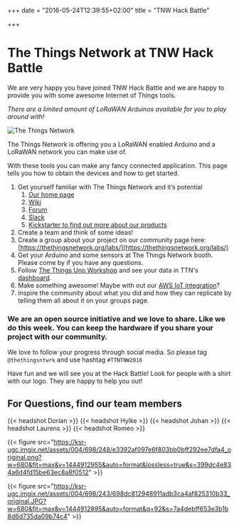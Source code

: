 +++
date = "2016-05-24T12:39:55+02:00"
title = "TNW Hack Battle"

+++

# The Things Network at TNW Hack Battle

We are very happy you have joined TNW Hack Battle and we are happy to provide you with some awesome Internet of Things tools.

_There are a limited amount of LoRaWAN Arduinos available for you to play around with!_

![The Things Network](https://thethingsnetwork.org/static/ttn/media/The%20Things%20Uitlijning.svg)

The Things Network is offering you a LoRaWAN enabled Arduino and a LoRaWAN network you can make use of.

With these tools you can make any fancy connected application. This page tells you how to obtain the devices and how to get started.

1. Get yourself familiar with The Things Network and it’s potential
    1. [Our home page](http://www.thethingsnetwork.org)
    2. [Wiki](http://staging.thethingsnetwork.org/wiki/Home)
    3. [Forum](http://forum.thethingsnetwork.org)
    4. [Slack](http://slack.thethingsnetwork.org)
    5. [Kickstarter to find out more about our products](https://www.kickstarter.com/projects/419277966/the-things-network)
2. Create a team and think of some ideas!
3. Create a group about your project on our community page here: [https://thethingsnetwork.org/labs/](https://thethingsnetwork.org/labs/)
4. Get your Arduino and some sensors at The Things Network booth. Please come by if you have any questions.
5. Follow [The Things Uno Workshop](https://github.com/TheThingsNetwork/examples/tree/master/workshops/TheThingsUno) and see your data in TTN's [dashboard](http://staging.thethingsnetwork.org/applications).
6. Make something awesome! Maybe with out our [AWS IoT integration](https://github.com/TheThingsNetwork/examples/tree/master/integrations/aws)?
7. Inspire the community about what you did and how they can replicate by telling them all about it on your groups page.


### We are an open source initiative and we love to share. Like we do this week. You can keep the hardware if you share your project with our community.

We love to follow your progress through social media. So please tag `@thethingsntwrk` and use hashtag `#TTNTNW2016`

Have fun and we will see you at the Hack Battle! Look for people with a shirt with our logo. They are happy to help you out!

## For Questions, find our team members

{{< headshot Dorian >}}
{{< headshot Hylke >}}
{{< headshot Johan >}}
{{< headshot Laurens >}}
{{< headshot Romeo >}}

{{< figure src="https://ksr-ugc.imgix.net/assets/004/698/248/e3392af097e6f803bb0bff292ee7dfa4_original.png?w=680&fit=max&v=1444912955&auto=format&lossless=true&s=399dc4e834a6d4fd15be63ec8a8f0512" >}}

{{< figure src="https://ksr-ugc.imgix.net/assets/004/698/243/698dc812948911adb3ca4af825310b33_original.JPG?w=680&fit=max&v=1444912895&auto=format&q=92&s=7a4debff653e3b1b8d6d735da09b74c4" >}}
